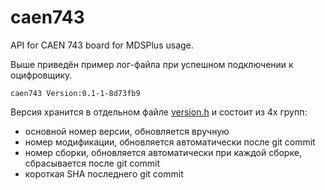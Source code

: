 # caen743

API for CAEN 743 board for MDSPlus usage.

Выше приведён пример лог-файла при успешном подключении к оцифровщику.

    caen743 Version:0.1-1-8d73fb9
Версия хранится в отдельном файле [version.h](version.h) и состоит из 4х групп:
- основной номер версии, обновляется вручную
- номер модификации, обновляется автоматически после git commit
- номер сборки, обновляется автоматически при каждой сборке, сбрасывается после git commit
- короткая SHA последнего git commit 
